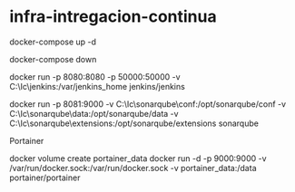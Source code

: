 # infra-intregacion-continua

docker-compose up -d

docker-compose down

docker run -p 8080:8080 -p 50000:50000 -v C:\Ic\jenkins:/var/jenkins_home jenkins/jenkins

docker run -p 8081:9000 -v C:\Ic\sonarqube\conf:/opt/sonarqube/conf -v C:\Ic\sonarqube\data:/opt/sonarqube/data -v C:\Ic\sonarqube\extensions:/opt/sonarqube/extensions sonarqube

Portainer

docker volume create portainer_data
docker run -d -p 9000:9000 -v /var/run/docker.sock:/var/run/docker.sock -v portainer_data:/data portainer/portainer
